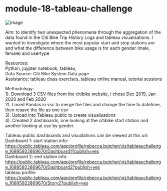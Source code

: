 # module-18-tableau-challenge

![image](https://github.com/RLButch/module-18-tableau-challenge/assets/122842203/c97c2143-0879-4f1e-981a-826af133f5e8)

Aim: to identify two unexpected phenomena through the aggregation of the data found in the Citi Bike Trip History Logs and tableau visualisations.
I wanted to investigate where the most popular start and stop stations are and what the difference between bike usage is for each gender (male, female) and usertype  

Resources:  
Python, juypter notebook, tableau,     
Data Source: Citi Bike System Data page  
Assistance: tableau class exercises, tableau online manual, tutorial sessions    

Methodology:     
1). Download 3 CSV files from the citibike website, I chose Dec 2019, Jan 2020 and Feb 2020    
2). I used Pandas in vsc to merge the files and change the time to datetime, then resave the file as one csv    
3). Upload into Tableau public to create visualisations    
4). Created 2 dashboards, one looking at the citibike start station and another looking at use by gender.    

Tableau public dashboards and visualations can be viewed at this url: 
Dashboard 1: start station info: https://public.tableau.com/app/profile/rebecca.butcher/viz/tableauchallenge_16895922869670/Dashboard1?publish=yes    
Dashboard 2: end station info: https://public.tableau.com/app/profile/rebecca.butcher/viz/tableauchallenge_16895922869670/Dashboard2?publish=yes    
tableau profile: https://public.tableau.com/app/profile/rebecca.butcher/viz/tableauchallenge_16895922869670/Story2?publish=yes  


